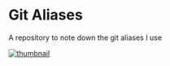 # Git Aliases
A repository to note down the git aliases I use

[<img src="https://img.youtube.com/vi/ecK3EnyGD8o/0.jpg" alt="thumbnail" />](https://www.youtube.com/watch?v=ecK3EnyGD8o&t=80s)